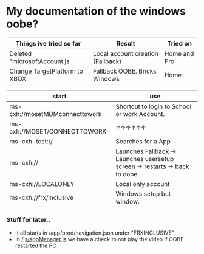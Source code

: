 # My documentation of the windows oobe?



Things ive tried so far            | Result                               | Tried on
-----------------------------------| -------------------------------------| --------
Deleted "microsoftAccount.js       | Local account creation (Fallback)    | Home and Pro
Change TargetPlatform to XBOX      | Fallback OOBE. Bricks Windows        | Home

start                           | use
--------------------------------|-------
ms-cxh://mosetMDMconnecttowork  | Shortcut to login to School or work Account.
ms-cxh://MOSET/CONNECTTOWORK    | ↑↑↑↑↑↑
ms-cxh-test://                  | Searches for a App
ms-cxh://                       | Launches Fallback -> Launches usersetup screen -> restarts -> back to oobe
ms-cxh://LOCALONLY              | Local only account
ms-cxh://frx/inclusive          | Windows setup but window.

### Stuff for later..

- It all starts in /app/prod/navigation.json under "FRXINCLUSIVE"
- In [/js/appManager.js](https://github.com/JeyKul/OOBE/blob/main/js/appManager.js#L93) we have a check to not play the video if OOBE restarted the PC